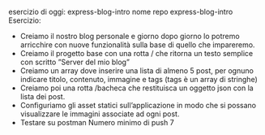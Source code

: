 esercizio di oggi: express-blog-intro
nome repo express-blog-intro
Esercizio:
- Creiamo il nostro blog personale e giorno dopo giorno lo potremo arricchire con nuove funzionalità sulla base di quello che impareremo.
- Creiamo il progetto base con una rotta / che ritorna un testo semplice con scritto ”Server del mio blog”
- Creiamo un array dove inserire una lista di almeno 5 post, per ognuno indicare titolo, contenuto, immagine e tags (tags è un array di     stringhe)
- Creiamo poi una rotta /bacheca che restituisca un oggetto json con la lista dei post.
- Configuriamo gli asset statici sull’applicazione in modo che si possano visualizzare le immagini associate ad ogni post.
- Testare su postman
Numero minimo di push 7